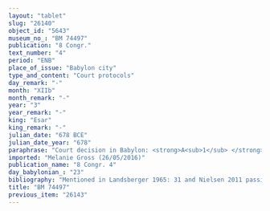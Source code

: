 ```yaml
---
layout: "tablet"
slug: "26140"
object_id: "5643"
museum_no_: "BM 74497"
publication: "8 Congr."
text_number: "4"
period: "ENB"
place_of_issue: "Babylon city"
type_and_content: "Court protocols"
day_remark: "-"
month: "XIIb"
month_remark: "-"
year: "3"
year_remark: "-"
king: "Esar"
king_remark: "-"
julian_date: "678 BCE"
julian_date_year: "678"
paraphrase: "Court decision in Babylon: <strong>A<sub>1</sub> </strong>and <strong>A<sub>2</sub> </strong>bring a lawsuit against <strong>B </strong>before the assembly (<em>puhru</em>) of the citizens of Babylon concerning the prebend (<em>isqu</em>) of the cella (<em>bīt papāhi</em>) of the &Scaron;ama&scaron; Temple in Sippar which is patrimonial property of <strong>B</strong>. While they claim that they bought (<em>k&icirc; kaspi mahāru</em>) the prebend for 2 minas and 11 shekels of silver, <strong>B</strong> states that he only received 1 mina and 9 shekels of silver from <strong>C</strong> and <strong>A<sub>1</sub></strong>. Following the decision of the assembly, <strong>B</strong> weighed out and paid (<em>h&acirc;ṭu nadānu</em>) 1 mina and 9 shekels of silver to the claimants. For the remainder of 1 mina and 2 shekels of silver <strong>B</strong> has to take an oath (<em>tamītu</em>) at a temple (details are broken). Broken witness list and the scribe (name broken).<br /> &nbsp;<br /> <strong>A<sub>1</sub> </strong>= Bēl-iddin; <strong>A<sub>2</sub> </strong>= Marduk; <strong>B</strong> = &Scaron;umu-iddin//&Scaron;ang&ucirc;-&Scaron;ama&scaron;; <strong>C</strong> = Murānu<br /> &nbsp;"
imported: "Melanie Gross (26/05/2016)"
publication_name: "8 Congr. 4"
day_babylonian_: "23"
bibliography: "Mentioned in Landsberger 1965: 31 and Nielsen 2011 passim. "
title: "BM 74497"
previous_item: "26143"
---
```

